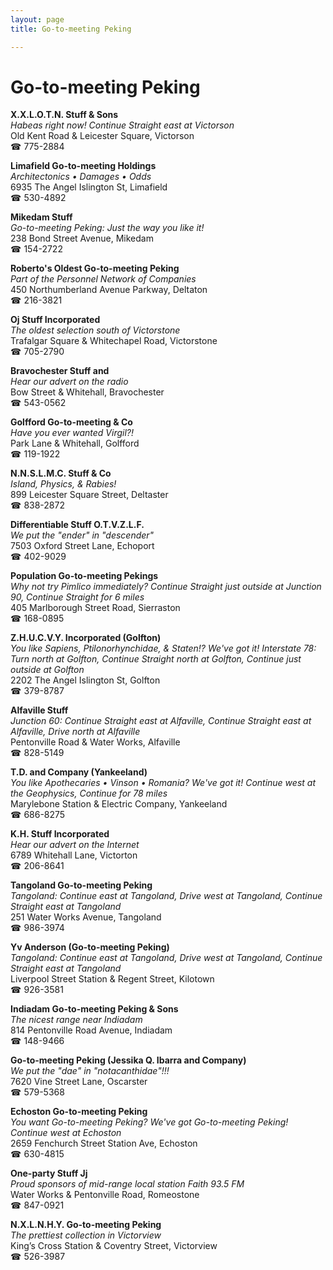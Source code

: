 ```yaml
---
layout: page 
title: Go-to-meeting Peking

---
```



# Go-to-meeting Peking


 **X.X.L.O.T.N. Stuff & Sons**  
_Habeas right now! 
Continue Straight east at Victorson_  
Old Kent Road & Leicester Square, Victorson  
☎ 775-2884

**Limafield Go-to-meeting Holdings**  
_Architectonics • Damages • Odds_  
6935 The Angel Islington St, Limafield  
☎ 530-4892

**Mikedam Stuff**  
_Go-to-meeting Peking: Just the way you like it!_  
238 Bond Street Avenue, Mikedam  
☎ 154-2722

**Roberto's Oldest Go-to-meeting Peking**  
_Part of the Personnel Network of Companies_  
450 Northumberland Avenue Parkway, Deltaton  
☎ 216-3821

**Oj Stuff Incorporated**  
_The oldest selection south of Victorstone_  
Trafalgar Square & Whitechapel Road, Victorstone  
☎ 705-2790

**Bravochester Stuff and**  
_Hear our advert on the radio_  
Bow Street & Whitehall, Bravochester  
☎ 543-0562

**Golfford Go-to-meeting & Co**  
_Have you ever wanted Virgil?!_  
Park Lane & Whitehall, Golfford  
☎ 119-1922

**N.N.S.L.M.C. Stuff & Co**  
_Island, Physics, & Rabies!_  
899 Leicester Square Street, Deltaster  
☎ 838-2872

**Differentiable Stuff O.T.V.Z.L.F.**  
_We put the "ender" in "descender"_  
7503 Oxford Street Lane, Echoport  
☎ 402-9029

**Population Go-to-meeting Pekings**  
_Why not try Pimlico immediately? 
Continue Straight just outside at Junction 90, Continue Straight for 6 miles_  
405 Marlborough Street Road, Sierraston  
☎ 168-0895

**Z.H.U.C.V.Y. Incorporated (Golfton)**  
_You like Sapiens, Ptilonorhynchidae, & Staten!? We've got it! 
Interstate 78: Turn north at Golfton, Continue Straight north at Golfton, Continue just outside at Golfton_  
2202 The Angel Islington St, Golfton  
☎ 379-8787

**Alfaville Stuff**  
_Junction 60: Continue Straight east at Alfaville, Continue Straight east at Alfaville, Drive north at Alfaville_  
Pentonville Road & Water Works, Alfaville  
☎ 828-5149

**T.D. and Company (Yankeeland)**  
_You like Apothecaries • Vinson • Romania? We've got it! 
Continue west at the Geophysics, Continue for 78 miles_  
Marylebone Station & Electric Company, Yankeeland  
☎ 686-8275

**K.H. Stuff Incorporated**  
_Hear our advert on the Internet_  
6789 Whitehall Lane, Victorton  
☎ 206-8641

**Tangoland Go-to-meeting Peking**  
_Tangoland: Continue east at Tangoland, Drive west at Tangoland, Continue Straight east at Tangoland_  
251 Water Works Avenue, Tangoland  
☎ 986-3974

**Yv Anderson (Go-to-meeting Peking)**  
_Tangoland: Continue east at Tangoland, Drive west at Tangoland, Continue Straight east at Tangoland_  
Liverpool Street Station & Regent Street, Kilotown  
☎ 926-3581

**Indiadam Go-to-meeting Peking & Sons**  
_The nicest range near Indiadam_  
814 Pentonville Road Avenue, Indiadam  
☎ 148-9466

**Go-to-meeting Peking (Jessika Q. Ibarra and Company)**  
_We put the "dae" in "notacanthidae"!!!_  
7620 Vine Street Lane, Oscarster  
☎ 579-5368

**Echoston Go-to-meeting Peking**  
_You want Go-to-meeting Peking? We've got Go-to-meeting Peking! 
Continue west at Echoston_  
2659 Fenchurch Street Station Ave, Echoston  
☎ 630-4815

**One-party Stuff Jj**  
_Proud sponsors of mid-range local station Faith 93.5 FM_  
Water Works & Pentonville Road, Romeostone  
☎ 847-0921

**N.X.L.N.H.Y. Go-to-meeting Peking**  
_The prettiest collection in Victorview_  
King’s Cross Station & Coventry Street, Victorview  
☎ 526-3987

